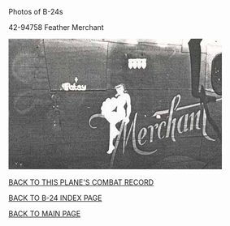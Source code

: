 
Photos of B-24s






 




42-94758 Feather Merchant  
  

![](42-94758.jpg)  
  

[BACK TO THIS PLANE'S COMBAT RECORD](b24s/42-94758.md)  

[BACK TO B-24 INDEX PAGE](000b24s.md)  

[BACK TO MAIN PAGE](index.html)


